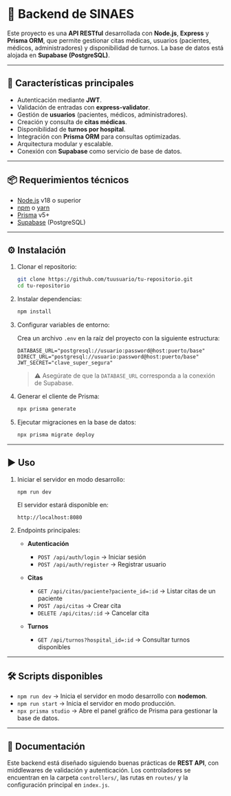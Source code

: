 
# 🏥 Backend de SINAES 

Este proyecto es una **API RESTful** desarrollada con **Node.js**, **Express** y **Prisma ORM**, que permite gestionar citas médicas, usuarios (pacientes, médicos, administradores) y disponibilidad de turnos. La base de datos está alojada en **Supabase (PostgreSQL)**.

---

## 🚀 Características principales

- Autenticación mediante **JWT**.
- Validación de entradas con **express-validator**.
- Gestión de **usuarios** (pacientes, médicos, administradores).
- Creación y consulta de **citas médicas**.
- Disponibilidad de **turnos por hospital**.
- Integración con **Prisma ORM** para consultas optimizadas.
- Arquitectura modular y escalable.
- Conexión con **Supabase** como servicio de base de datos.

---

## 📦 Requerimientos técnicos

- [Node.js](https://nodejs.org/) v18 o superior
- [npm](https://www.npmjs.com/) o [yarn](https://yarnpkg.com/)
- [Prisma](https://www.prisma.io/) v5+
- [Supabase](https://supabase.com/) (PostgreSQL)

---

## ⚙️ Instalación

1. Clonar el repositorio:

   ```bash
   git clone https://github.com/tuusuario/tu-repositorio.git
   cd tu-repositorio
   ````

2. Instalar dependencias:

   ```bash
   npm install
   ```

3. Configurar variables de entorno:

   Crea un archivo `.env` en la raíz del proyecto con la siguiente estructura:

   ```env
   DATABASE_URL="postgresql://usuario:password@host:puerto/base"
   DIRECT_URL="postgresql://usuario:password@host:puerto/base"
   JWT_SECRET="clave_super_segura"
   ```

   > ⚠️ Asegúrate de que la `DATABASE_URL` corresponda a la conexión de Supabase.

4. Generar el cliente de Prisma:

   ```bash
   npx prisma generate
   ```

5. Ejecutar migraciones en la base de datos:

   ```bash
   npx prisma migrate deploy
   ```

---

## ▶️ Uso

1. Iniciar el servidor en modo desarrollo:

   ```bash
   npm run dev
   ```

   El servidor estará disponible en:

   ```
   http://localhost:8080
   ```

2. Endpoints principales:

   * **Autenticación**

     * `POST /api/auth/login` → Iniciar sesión
     * `POST /api/auth/register` → Registrar usuario

   * **Citas**

     * `GET /api/citas/paciente?paciente_id=:id` → Listar citas de un paciente
     * `POST /api/citas` → Crear cita
     * `DELETE /api/citas/:id` → Cancelar cita

   * **Turnos**

     * `GET /api/turnos?hospital_id=:id` → Consultar turnos disponibles

---

## 🛠️ Scripts disponibles

* `npm run dev` → Inicia el servidor en modo desarrollo con **nodemon**.
* `npm run start` → Inicia el servidor en modo producción.
* `npx prisma studio` → Abre el panel gráfico de Prisma para gestionar la base de datos.

---

## 📖 Documentación

Este backend está diseñado siguiendo buenas prácticas de **REST API**, con middlewares de validación y autenticación. Los controladores se encuentran en la carpeta `controllers/`, las rutas en `routes/` y la configuración principal en `index.js`.

